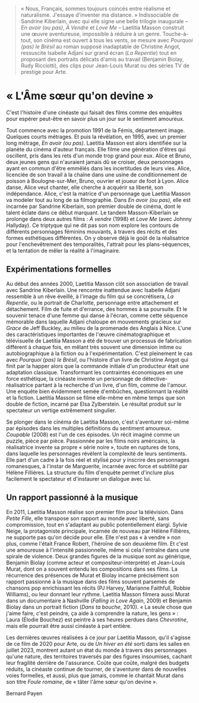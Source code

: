 > « Nous, Français, sommes toujours coincés entre réalisme et naturalisme. J'essaye d'inventer ma distance. » Indissociable de Sandrine Kiberlain, avec qui elle signe une belle trilogie inaugurale – _En avoir (ou pas)_, _À Vendre_ et _Love Me_ – Laetitia Masson construit une œuvre aventureuse, impossible à réduire à un genre. Touche-à-tout, son cinéma est ouvert à tous les vents, se mesure avec _Pourquoi (pas) le Brésil_ au roman supposé inadaptable de Christine Angot, ressuscite Isabelle Adjani sur grand écran (_La Repentie_) tout en proposant des portraits délicats d'amis au travail (Benjamin Biolay, Rudy Ricciotti), des clips pour Jean-Louis Murat ou des séries TV de prestige pour Arte.

# « L'Âme sœur qu'on devine »

C'est l'histoire d'une cinéaste qui faisait des films comme des enquêtes pour espérer peut-être en savoir plus un jour sur le sentiment amoureux.

Tout commence avec la promotion 1991 de la Fémis, département image. Quelques courts métrages. Et puis la révélation, en 1995, avec un premier long métrage, _En avoir (ou pas)_. Laetitia Masson est alors identifiée sur la planète du cinéma d'auteur français. Elle filme une génération d'êtres qui oscillent, pris dans les rets d'un monde trop grand pour eux. Alice et Bruno, deux jeunes gens qui n'auraient jamais dû se croiser, deux personnages ayant en commun d'être emmêlés dans les incertitudes de leurs vies. Alice, licenciée de son travail à la chaîne dans une usine de conditionnement de poisson à Boulogne-sur-Mer, Bruno, ouvrier et joueur de foot à Lyon. Alice danse, Alice veut chanter, elle cherche à acquérir sa liberté, son indépendance. Alice, c'est la matrice d'un personnage que Laetitia Masson va modeler tout au long de sa filmographie. Dans _En avoir (ou pas)_, elle est incarnée par Sandrine Kiberlain, son premier double de cinéma, dont le talent éclate dans ce début marquant. Le tandem Masson-Kiberlain se prolonge dans deux autres films : _À vendre_ (1998) et _Love Me_ (avec Johnny Hallyday). Ce triptyque qui ne dit pas son nom explore les contours de différents personnages féminins mouvants, à travers des récits et des formes esthétiques différentes. On y observe déjà le goût de la réalisatrice pour l'enchevêtrement des temporalités, l'attrait pour les plans-séquences, et la tentation de mêler la réalité à l'imaginaire.

## Expérimentations formelles

Au début des années 2000, Laetitia Masson clôt son association de travail avec Sandrine Kiberlain. Une rencontre inattendue avec Isabelle Adjani ressemble à un rêve éveillé, à l'image du film qui se concrétisera, _La Repentie_, ou le portrait de Charlotte, personnage entre attachement et détachement. Film de fuite et d'errance, des hommes à sa poursuite. Et le souvenir tenace d'une femme qui danse à l'écran, comme cette séquence mémorable dans laquelle Adjani chaloupe en mouvements gracieux sur _Grace_ de Jeff Buckley, au milieu de la promenade des Anglais à Nice. L'une des caractéristiques importantes de l'œuvre cinématographique et télévisuelle de Laetitia Masson a été de trouver un processus de fabrication différent à chaque fois, en mêlant très souvent une dimension intime ou autobiographique à la fiction ou à l'expérimentation. C'est pleinement le cas avec _Pourquoi (pas) le Brésil_, ou l'histoire d'un livre de Christine Angot qui finit par la happer alors que la commande initiale d'un producteur était une adaptation classique. Transformant les contraintes économiques en une force esthétique, la cinéaste invente un personnage de détective-réalisatrice partant à la recherche d'un livre, d'un film, comme de l'amour. Une enquête bien évidemment semée d'embûches, questionnant la réalité et la fiction. Laetitia Masson se filme elle-même en même temps que son double de fiction, incarné par Elsa Zylberstein. Le résultat produit sur le spectateur un vertige extrêmement singulier.

Se plonger dans le cinéma de Laetitia Masson, c'est s'aventurer soi-même par épisodes dans les multiples définitions du sentiment amoureux. _Coupable_ (2008) est l'un de ces épisodes. Un récit imaginé comme un puzzle, pièce par pièce. Passionnée par les films noirs américains, la réalisatrice invente sa propre « série noire », toute en ruptures de tons, dans laquelle les personnages révèlent la complexité de leurs sentiments. Elle part d'un cadre à la fois réel et stylisé pour y inscrire des personnages romanesques, à l'instar de Marguerite, incarnée avec force et subtilité par Hélène Fillières. La structure du film d'enquête permet d'inclure plus facilement le spectateur et d'instaurer un dialogue avec lui.

## Un rapport passionné à la musique

En 2011, Laetitia Masson réalise son premier film pour la télévision. Dans _Petite Fille_, elle transpose son rapport au monde avec liberté, sans compromission, tout en s'adaptant au public potentiellement élargi. Sylvie Neige, la protagoniste principale, incarnée de nouveau par Hélène Fillières, ne supporte pas qu'on décide pour elle. Elle n'est pas « à vendre » non plus, comme l'était France Robert, l'héroïne de son deuxième film. Et c'est une amoureuse à l'intensité passionnelle, même si cela l'entraîne dans une spirale de violence. Deux grandes figures de la musique sont au générique, Benjamin Biolay (comme acteur et compositeur-interprète) et Jean-Louis Murat, dont on a souvent entendu les compositions dans ses films. La récurrence des présences de Murat et Biolay incarne précisément son rapport passionné à la musique dans des films souvent parsemés de chansons pop enrichissant les récits (PJ Harvey, Marianne Faithfull, Robbie Williams), ou leur donnant leur rythme. Laetitia Masson filmera aussi Murat dans un documentaire à Nashville (_Falling in Love Again_, 2009) et Benjamin Biolay dans un portrait fiction (_Dans ta bouche_, 2010). « La seule chose que j'aime faire, c'est peindre, ça aide à comprendre la nature, les gens » : Laura (Élodie Bouchez) est peintre à ses heures perdues dans _Chevrotine_, mais elle pourrait être aussi cinéaste à part entière.

Les dernières œuvres réalisées à ce jour par Laetitia Masson, qu'il s'agisse de ce film de 2020 pour Arte, ou de _Un hiver en été_ sorti dans les salles en juillet 2023, montrent autant un état du monde à travers des personnages qu'une nature, des territoires traversés par des figures insoumises, cachant leur fragilité derrière de l'assurance. Coûte que coûte, malgré des budgets réduits, la cinéaste continue de tourner, de s'aventurer dans de nouvelles voies formelles, et aussi, plus que jamais, comme le chantait Murat dans son titre _Foule romaine_, de « tâter l'âme sœur qu'on devine ».

<div class="author">Bernard Payen</div>
